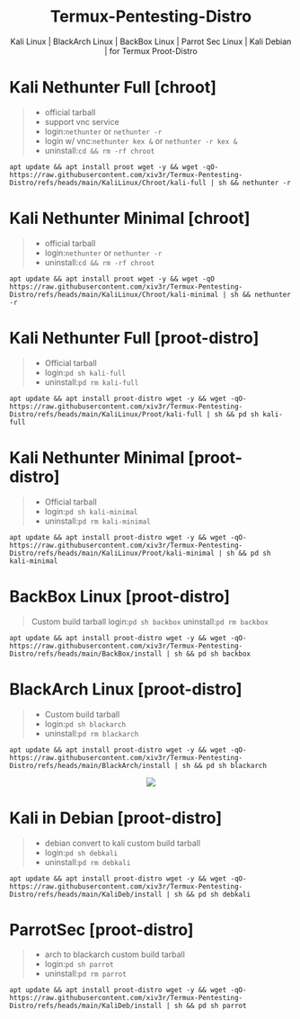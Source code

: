 <div align="center">
  
# Termux-Pentesting-Distro
Kali Linux | BlackArch Linux | BackBox Linux | Parrot Sec Linux | Kali Debian | for Termux Proot-Distro
</div>

# Kali Nethunter Full [chroot]
> - official tarball
> - support vnc service
> - login:`nethunter` or `nethunter -r`
> - login w/ vnc:`nethunter kex &` or `nethunter -r kex &`
> - uninstall:`cd && rm -rf chroot`
```
apt update && apt install proot wget -y && wget -qO- https://raw.githubusercontent.com/xiv3r/Termux-Pentesting-Distro/refs/heads/main/KaliLinux/Chroot/kali-full | sh && nethunter -r
```

# Kali Nethunter Minimal [chroot]
> - official tarball
> - login:`nethunter` or `nethunter -r`
> - uninstall:`cd && rm -rf chroot`
```
apt update && apt install proot wget -y && wget -qO https://raw.githubusercontent.com/xiv3r/Termux-Pentesting-Distro/refs/heads/main/KaliLinux/Chroot/kali-minimal | sh && nethunter -r
```

# Kali Nethunter Full [proot-distro]
> - Official tarball
> - login:`pd sh kali-full`
> - uninstall:`pd rm kali-full`
```
apt update && apt install proot-distro wget -y && wget -qO- https://raw.githubusercontent.com/xiv3r/Termux-Pentesting-Distro/refs/heads/main/KaliLinux/Proot/kali-full | sh && pd sh kali-full
```

# Kali Nethunter Minimal [proot-distro]
> - Official tarball
> - login:`pd sh kali-minimal`
> - uninstall:`pd rm kali-minimal`
```
apt update && apt install proot-distro wget -y && wget -qO- https://raw.githubusercontent.com/xiv3r/Termux-Pentesting-Distro/refs/heads/main/KaliLinux/Proot/kali-minimal | sh && pd sh kali-minimal
```

# BackBox Linux [proot-distro]
> Custom build tarball
> login:`pd sh backbox`
> uninstall:`pd rm backbox`
```
apt update && apt install proot-distro wget -y && wget -qO- https://raw.githubusercontent.com/xiv3r/Termux-Pentesting-Distro/refs/heads/main/BackBox/install | sh && pd sh backbox
```

# BlackArch Linux [proot-distro]
> - Custom build tarball
> - login:`pd sh blackarch`
> - uninstall:`pd rm blackarch`
```
apt update && apt install proot-distro wget -y && wget -qO- https://raw.githubusercontent.com/xiv3r/Termux-Pentesting-Distro/refs/heads/main/BlackArch/install | sh && pd sh blackarch
```
<div align="center">
<img src="https://github.com/xiv3r/Termux-Pentesting-Distro/blob/main/BlackArch/blackarch.png">
</div>


# Kali in Debian [proot-distro]
> - debian convert to kali custom build tarball
> - login:`pd sh debkali`
> - uninstall:`pd rm debkali`
```
apt update && apt install proot-distro wget -y && wget -qO- https://raw.githubusercontent.com/xiv3r/Termux-Pentesting-Distro/refs/heads/main/KaliDeb/install | sh && pd sh debkali
```

# ParrotSec [proot-distro]
> - arch to blackarch custom build tarball
> - login:`pd sh parrot`
> - uninstall:`pd rm parrot`
```
apt update && apt install proot-distro wget -y && wget -qO- https://raw.githubusercontent.com/xiv3r/Termux-Pentesting-Distro/refs/heads/main/KaliDeb/install | sh && pd sh parrot
```
